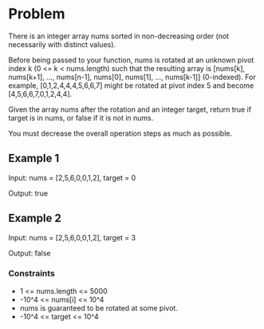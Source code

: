 # Problem

There is an integer array nums sorted in non-decreasing order (not necessarily with distinct values).

Before being passed to your function, nums is rotated at an unknown pivot index k (0 <= k < nums.length) such that the resulting array is [nums[k], nums[k+1], ..., nums[n-1], nums[0], nums[1], ..., nums[k-1]] (0-indexed). For example, [0,1,2,4,4,4,5,6,6,7] might be rotated at pivot index 5 and become [4,5,6,6,7,0,1,2,4,4].

Given the array nums after the rotation and an integer target, return true if target is in nums, or false if it is not in nums.

You must decrease the overall operation steps as much as possible.

## Example 1

Input: nums = [2,5,6,0,0,1,2], target = 0

Output: true

## Example 2

Input: nums = [2,5,6,0,0,1,2], target = 3

Output: false
 
### Constraints

- 1 <= nums.length <= 5000
- -10^4 <= nums[i] <= 10^4
- nums is guaranteed to be rotated at some pivot.
- -10^4 <= target <= 10^4
